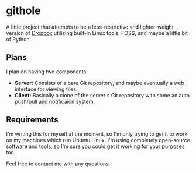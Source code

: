 # githole

A little project that attempts to be a less-restrictive and lighter-weight version of [Dropbox](http://www.dropbox.com/) utilizing built-in Linux tools, FOSS, and maybe a little bit of Python.

## Plans

I plan on having two components:

* **Server:** Consists of a bare Git repository, and maybe eventually a web interface for viewing files.
* **Client:** Basically a clone of the server's Git repository with some an auto push/pull and notificaion system.


## Requirements

I'm writing this for myself at the moment, so I'm only trying to get it to work on my machines which run Ubuntu Linux. I'm using completely open-source software and tools, so I'm sure you could get it working for your purposes too.

Feel free to contact me with any questions.

